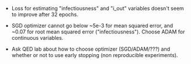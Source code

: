 - Loss for estimating "infectiousness" and "i_out" variables doesn't seem to improve after 32 epochs.
- SGD optimizer cannot go below ~5e-3 for mean squared error, and ~0.07 for root mean squared error ("infectiousness"). Choose ADAM for continuous variables.

- Ask QED lab about how to choose optimizer (SGD/ADAM/???) and whether or not to use early stopping (non reproducible experiments).
